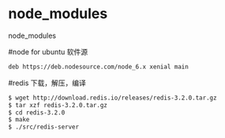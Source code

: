 # node_modules
node_modules

#node for ubuntu 软件源
```sh
deb https://deb.nodesource.com/node_6.x xenial main
```

#redis 下载，解压，编译
```sh
$ wget http://download.redis.io/releases/redis-3.2.0.tar.gz 
$ tar xzf redis-3.2.0.tar.gz
$ cd redis-3.2.0
$ make
$ ./src/redis-server
```


